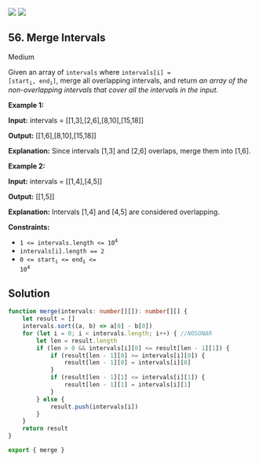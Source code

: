 [![](https://img.shields.io/github/stars/LeetCode-in-TypeScript/LeetCode-in-TypeScript?label=Stars&style=flat-square)](https://github.com/LeetCode-in-TypeScript/LeetCode-in-TypeScript)
[![](https://img.shields.io/github/forks/LeetCode-in-TypeScript/LeetCode-in-TypeScript?label=Fork%20me%20on%20GitHub%20&style=flat-square)](https://github.com/LeetCode-in-TypeScript/LeetCode-in-TypeScript/fork)

## 56\. Merge Intervals

Medium

Given an array of `intervals` where <code>intervals[i] = [start<sub>i</sub>, end<sub>i</sub>]</code>, merge all overlapping intervals, and return _an array of the non-overlapping intervals that cover all the intervals in the input_.

**Example 1:**

**Input:** intervals = \[\[1,3],[2,6],[8,10],[15,18]]

**Output:** [[1,6],[8,10],[15,18]]

**Explanation:** Since intervals [1,3] and [2,6] overlaps, merge them into [1,6]. 

**Example 2:**

**Input:** intervals = \[\[1,4],[4,5]]

**Output:** [[1,5]]

**Explanation:** Intervals [1,4] and [4,5] are considered overlapping. 

**Constraints:**

*   <code>1 <= intervals.length <= 10<sup>4</sup></code>
*   `intervals[i].length == 2`
*   <code>0 <= start<sub>i</sub> <= end<sub>i</sub> <= 10<sup>4</sup></code>

## Solution

```typescript
function merge(intervals: number[][]): number[][] {
    let result = []
    intervals.sort((a, b) => a[0] - b[0])
    for (let i = 0; i < intervals.length; i++) { //NOSONAR
        let len = result.length
        if (len > 0 && intervals[i][0] <= result[len - 1][1]) {
            if (result[len - 1][0] >= intervals[i][0]) {
                result[len - 1][0] = intervals[i][0]
            }
            if (result[len - 1][1] <= intervals[i][1]) {
                result[len - 1][1] = intervals[i][1]
            }
        } else {
            result.push(intervals[i])
        }
    }
    return result
}

export { merge }
```